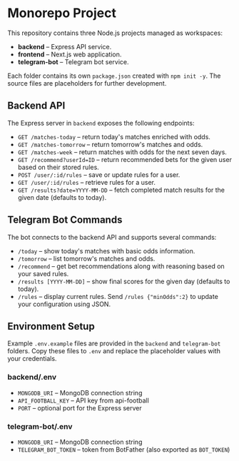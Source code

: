 # Monorepo Project

This repository contains three Node.js projects managed as workspaces:

- **backend** – Express API service.
- **frontend** – Next.js web application.
- **telegram-bot** – Telegram bot service.

Each folder contains its own `package.json` created with `npm init -y`. The source files are placeholders for further development.

## Backend API

The Express server in `backend` exposes the following endpoints:

- `GET /matches-today` – return today's matches enriched with odds.
- `GET /matches-tomorrow` – return tomorrow's matches and odds.
- `GET /matches-week` – return matches with odds for the next seven days.
- `GET /recommend?userId=ID` – return recommended bets for the given user based on their stored rules.
- `POST /user/:id/rules` – save or update rules for a user.
- `GET /user/:id/rules` – retrieve rules for a user.
- `GET /results?date=YYYY-MM-DD` – fetch completed match results for the given date (defaults to today).

## Telegram Bot Commands

The bot connects to the backend API and supports several commands:

- `/today` – show today's matches with basic odds information.
- `/tomorrow` – list tomorrow's matches and odds.
- `/recommend` – get bet recommendations along with reasoning based on your saved rules.
- `/results [YYYY-MM-DD]` – show final scores for the given day (defaults to today).
- `/rules` – display current rules. Send `/rules {"minOdds":2}` to update your configuration using JSON.

## Environment Setup

Example `.env.example` files are provided in the `backend` and `telegram-bot` folders. Copy these files to `.env` and replace the placeholder values with your credentials.

### backend/.env

- `MONGODB_URI` – MongoDB connection string
- `API_FOOTBALL_KEY` – API key from api-football
- `PORT` – optional port for the Express server

### telegram-bot/.env

- `MONGODB_URI` – MongoDB connection string
- `TELEGRAM_BOT_TOKEN` – token from BotFather (also exported as `BOT_TOKEN`)
